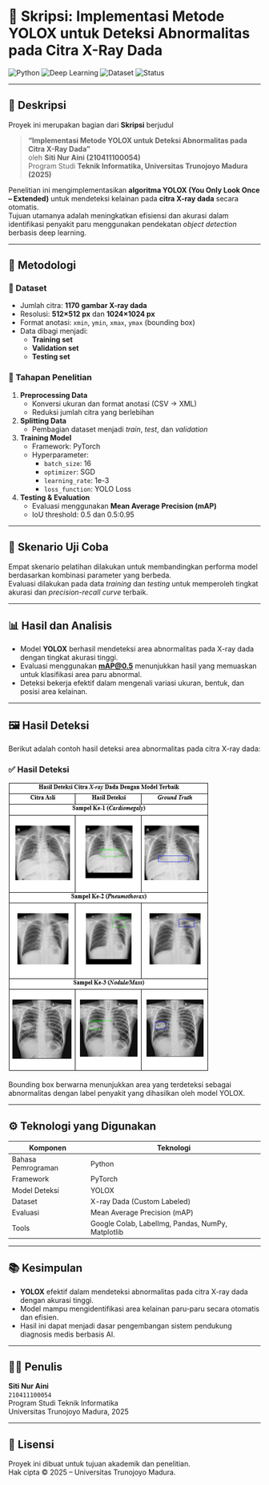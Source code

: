 # 🩻 Skripsi: Implementasi Metode YOLOX untuk Deteksi Abnormalitas pada Citra X-Ray Dada

![Python](https://img.shields.io/badge/Python-3.10-blue?style=for-the-badge&logo=python)
![Deep Learning](https://img.shields.io/badge/Deep_Learning-YOLOX-orange?style=for-the-badge&logo=tensorflow)
![Dataset](https://img.shields.io/badge/Dataset-X_Ray_Chest-green?style=for-the-badge&logo=databricks)
![Status](https://img.shields.io/badge/Status-Completed-brightgreen?style=for-the-badge)

---

## 📘 Deskripsi

Proyek ini merupakan bagian dari **Skripsi** berjudul  
> **“Implementasi Metode YOLOX untuk Deteksi Abnormalitas pada Citra X-Ray Dada”**  
oleh **Siti Nur Aini (210411100054)**  
Program Studi **Teknik Informatika, Universitas Trunojoyo Madura (2025)**  

Penelitian ini mengimplementasikan **algoritma YOLOX (You Only Look Once – Extended)** untuk mendeteksi kelainan pada **citra X-ray dada** secara otomatis.  
Tujuan utamanya adalah meningkatkan efisiensi dan akurasi dalam identifikasi penyakit paru menggunakan pendekatan *object detection* berbasis deep learning.

---

## 🧠 Metodologi

### 🔹 Dataset
- Jumlah citra: **1170 gambar X-ray dada**
- Resolusi: **512×512 px** dan **1024×1024 px**
- Format anotasi: `xmin`, `ymin`, `xmax`, `ymax` (bounding box)
- Data dibagi menjadi:
  - **Training set**
  - **Validation set**
  - **Testing set**

### 🔹 Tahapan Penelitian
1. **Preprocessing Data**
   - Konversi ukuran dan format anotasi (CSV → XML)
   - Reduksi jumlah citra yang berlebihan
2. **Splitting Data**
   - Pembagian dataset menjadi *train*, *test*, dan *validation*
3. **Training Model**
   - Framework: PyTorch  
   - Hyperparameter:
     - `batch_size`: 16  
     - `optimizer`: SGD  
     - `learning_rate`: 1e-3  
     - `loss_function`: YOLO Loss  
4. **Testing & Evaluation**
   - Evaluasi menggunakan **Mean Average Precision (mAP)**
   - IoU threshold: 0.5 dan 0.5:0.95  

---

## 🧩 Skenario Uji Coba

Empat skenario pelatihan dilakukan untuk membandingkan performa model berdasarkan kombinasi parameter yang berbeda.  
Evaluasi dilakukan pada data *training* dan *testing* untuk memperoleh tingkat akurasi dan *precision-recall curve* terbaik.

---

## 📊 Hasil dan Analisis

- Model **YOLOX** berhasil mendeteksi area abnormalitas pada X-ray dada dengan tingkat akurasi tinggi.  
- Evaluasi menggunakan **mAP@0.5** menunjukkan hasil yang memuaskan untuk klasifikasi area paru abnormal.  
- Deteksi bekerja efektif dalam mengenali variasi ukuran, bentuk, dan posisi area kelainan.

---

## 🖼️ Hasil Deteksi

Berikut adalah contoh hasil deteksi area abnormalitas pada citra X-ray dada:

### ✅ Hasil Deteksi 
![Deteksi ](hasilDeteksi.png)


Bounding box berwarna menunjukkan area yang terdeteksi sebagai abnormalitas dengan label penyakit yang dihasilkan oleh model YOLOX.

---

## ⚙️ Teknologi yang Digunakan

| Komponen | Teknologi |
|-----------|------------|
| Bahasa Pemrograman | Python |
| Framework | PyTorch |
| Model Deteksi | YOLOX |
| Dataset | X-ray Dada (Custom Labeled) |
| Evaluasi | Mean Average Precision (mAP) |
| Tools | Google Colab, LabelImg, Pandas, NumPy, Matplotlib |

---

## 📚 Kesimpulan

- **YOLOX** efektif dalam mendeteksi abnormalitas pada citra X-ray dada dengan akurasi tinggi.  
- Model mampu mengidentifikasi area kelainan paru-paru secara otomatis dan efisien.  
- Hasil ini dapat menjadi dasar pengembangan sistem pendukung diagnosis medis berbasis AI.  

---

## 👩‍💻 Penulis
**Siti Nur Aini**  
`210411100054`  
Program Studi Teknik Informatika  
Universitas Trunojoyo Madura, 2025  

---

## 📎 Lisensi
Proyek ini dibuat untuk tujuan akademik dan penelitian.  
Hak cipta © 2025 – Universitas Trunojoyo Madura.

